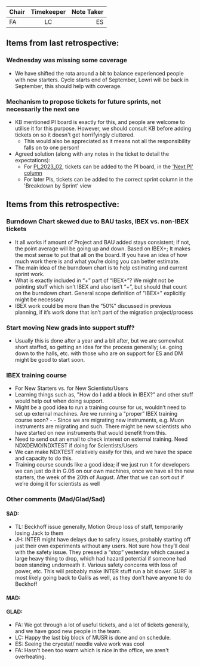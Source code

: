 | Chair      | Timekeeper | Note Taker |
| :--------   | :---------: | ----------: |
| FA | LC | ES |

## Items from last retrospective:

### Wednesday was missing some coverage
- We have shifted the rota around a bit to balance experienced people with new starters. Cycle starts end of September, Lowri will be back in September, this should help with coverage.

### Mechanism to propose tickets for future sprints, not necessarily the next one
 - KB mentioned PI board is exactly for this, and people are welcome to utilise it for this purpose. However, we should consult KB before adding tickets on so it doesn't get horrifyingly cluttered.
   - This would also be appreciated as it means not all the responsibility falls on to one person!
 - Agreed solution (along with any notes in the ticket to detail the expectations):
   - For [PI_2023_02](https://github.com/orgs/ISISComputingGroup/projects/4), tickets can be added to the PI board, in the ['Next PI' column](https://github.com/orgs/ISISComputingGroup/projects/4/views/5)
   - For later PIs, tickets can be added to the correct sprint column in the 'Breakdown by Sprint' view

## Items from this retrospective:


### Burndown Chart skewed due to BAU tasks, IBEX vs. non-IBEX tickets
- It all works if amount of Project and BAU added stays consistent; if not, the point average will be going up and down. 
Based on IBEX+; It makes the most sense to put that all on the board. If you have an idea of how much work there is and what you’re doing you can better estimate. 
- The main idea of the burndown chart is to help estimating and current sprint work. 
- What is exactly included in “+” part of “IBEX+”? We might not be pointing stuff which isn’t IBEX and also isn’t “+”, but should that count on the burndown chart. General scope definition of "IBEX+" explicitly might be necessary
- IBEX work could be more than the “50%” discussed in previous planning, if it’s work done that isn’t part of the migration project/process

### Start moving New grads into support stuff? 
- Usually this is done after a year and a bit after, but we are somewhat short staffed, so getting an idea for the process generally; i.e. going down to the halls, etc. with those who are on support for ES and DM might be good to start soon.

### IBEX training course
- For New Starters vs. for New Scientists/Users
- Learning things such as, "How do I add a block in IBEX?" and other stuff would help out when doing support. 
- Might be a good idea to run a training course for us, wouldn’t need to set up external machines. Are we running a “proper” IBEX training course soon? - - Since we are migrating new instruments, e.g. Muon instruments are migrating and such. There might be new scientists who have started on new instruments that would benefit from this. 
- Need to send out an email to check interest on external training. Need NDXDEMO/NDXTEST if doing for Scientists/Users 
- We can make NDXTEST relatively easily for this, and we have the space and capacity to do this. 
- Training course sounds like a good idea; if we just run it for developers we can just do it in G.06 on our own machines, once we have all the new starters, the week of the 20th of August. After that we can sort out if we’re doing it for scientists as well


### Other comments (Mad/Glad/Sad)
#### SAD:
- TL: Beckhoff issue generally, Motion Group loss of staff, temporarily losing Jack to them
- JH: INTER might have delays due to safety issues, probably starting off just their own experiments without any users. Not sure how they’ll deal with the safety issue. They pressed a “stop” yesterday which caused a large heavy thing to drop, which had hazard potential if someone had been standing underneath it. Various safety concerns with loss of power, etc. This will probably make INTER stuff run a bit slower. 
SURF is most likely going back to Galils as well, as they don’t have anyone to do Beckhoff 

#### MAD: 

#### GLAD:
- FA: We got through a lot of useful tickets, and a lot of tickets generally, and we have good new people in the team.
- LC: Happy the last big block of MUSR is done and on schedule.
- ES: Seeing the cryostat/ needle valve work was cool
- FA: Hasn’t been too warm which is nice in the office, we aren't overheating.

